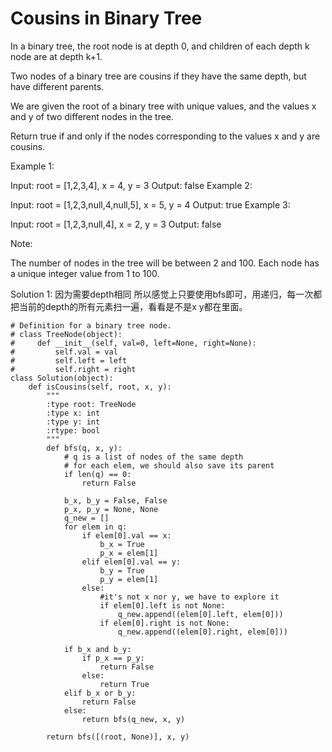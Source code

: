 # Cousins in Binary Tree

In a binary tree, the root node is at depth 0, and children of each depth k node are at depth k+1.

Two nodes of a binary tree are cousins if they have the same depth, but have different parents.

We are given the root of a binary tree with unique values, and the values x and y of two different nodes in the tree.

Return true if and only if the nodes corresponding to the values x and y are cousins.

 

Example 1:


Input: root = [1,2,3,4], x = 4, y = 3
Output: false
Example 2:


Input: root = [1,2,3,null,4,null,5], x = 5, y = 4
Output: true
Example 3:



Input: root = [1,2,3,null,4], x = 2, y = 3
Output: false
 

Note:

The number of nodes in the tree will be between 2 and 100.
Each node has a unique integer value from 1 to 100.


Solution 1:
因为需要depth相同 所以感觉上只要使用bfs即可，用递归，每一次都把当前的depth的所有元素扫一遍，看看是不是x y都在里面。

```
# Definition for a binary tree node.
# class TreeNode(object):
#     def __init__(self, val=0, left=None, right=None):
#         self.val = val
#         self.left = left
#         self.right = right
class Solution(object):
    def isCousins(self, root, x, y):
        """
        :type root: TreeNode
        :type x: int
        :type y: int
        :rtype: bool
        """
        def bfs(q, x, y):
            # q is a list of nodes of the same depth
            # for each elem, we should also save its parent
            if len(q) == 0:
                return False
            
            b_x, b_y = False, False
            p_x, p_y = None, None
            q_new = []
            for elem in q:
                if elem[0].val == x:
                    b_x = True
                    p_x = elem[1]
                elif elem[0].val == y:
                    b_y = True
                    p_y = elem[1]
                else:
                    #it's not x nor y, we have to explore it
                    if elem[0].left is not None:
                        q_new.append((elem[0].left, elem[0]))
                    if elem[0].right is not None:
                        q_new.append((elem[0].right, elem[0]))
            
            if b_x and b_y:
                if p_x == p_y:
                    return False
                else:
                    return True
            elif b_x or b_y:
                return False
            else:
                return bfs(q_new, x, y)
        
        return bfs([(root, None)], x, y)
```

